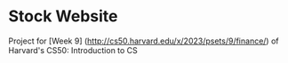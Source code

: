 # Stock Website

Project for [Week 9] (http://cs50.harvard.edu/x/2023/psets/9/finance/) of Harvard's CS50: Introduction to CS
